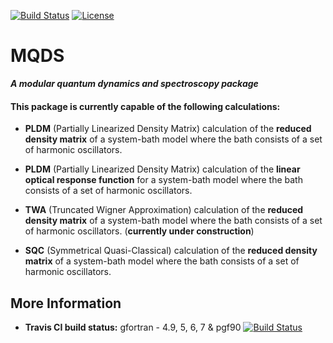 [![Build Status](https://travis-ci.org/jprov410/mqds.svg?branch=master)](https://travis-ci.org/jprov410/mqds)
[![License](https://img.shields.io/badge/License-BSD%203--Clause-blue.svg)](https://opensource.org/licenses/BSD-3-Clause)



# MQDS

__*A modular quantum dynamics and spectroscopy package*__

#### This package is currently capable of the following calculations:


* __PLDM__ (Partially Linearized Density Matrix) calculation of the __reduced density matrix__ of a system-bath model where the bath consists of a set of harmonic oscillators.

* __PLDM__ (Partially Linearized Density Matrix) calculation of the __linear optical response function__ for a system-bath model where the bath consists of a set of harmonic oscillators.

* __TWA__ (Truncated Wigner Approximation) calculation of the __reduced density matrix__ of a system-bath model where the bath consists of a set of harmonic oscillators. (__currently under construction__)

* __SQC__ (Symmetrical Quasi-Classical) calculation of the __reduced density matrix__ of a system-bath model where the bath consists of a set of harmonic oscillators. 

More Information
----

* __Travis CI build status:__ gfortran - 4.9, 5, 6, 7 & pgf90 [![Build Status](https://travis-ci.org/jprov410/mqds.svg?branch=master)](https://travis-ci.org/jprov410/mqds)
